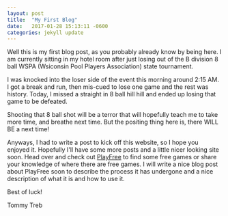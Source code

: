 ```yaml
---
layout: post
title:  "My First Blog"
date:   2017-01-28 15:13:11 -0600
categories: jekyll update
---
```

Well this is my first blog post, as you probably already know by being here. I am currently sitting in my hotel room after just losing out of the B division 8 ball WSPA (Wsiconsin Pool Players Association) state tournament.

I was knocked into the loser side of the event this morning around 2:15 AM. I got a break and run, then mis-cued to lose one game and the rest was history. Today, I missed a straight in 8 ball hill hill and ended up losing that game to be defeated.

Shooting that 8 ball shot will be a terror that will hopefully teach me to take more time, and breathe next time. But the positing thing here is, there WILL BE a next time!

Anyways, I had to write a post to kick off this website, so I hope you enjoyed it. Hopefully I'll have some more posts and a little nicer looking site soon. Head over and check out [PlayFree][playfree] to find some free games or share your knowledge of where there are free games. I will write a nice blog post about PlayFree soon to describe the process it has undergone and a nice description of what it is and how to use it.

Best of luck!

Tommy Treb

[playfree]: http://playfree.io
